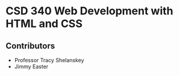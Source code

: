  # CSD 340 Web Development with HTML and CSS
 ## Contributors
 * Professor Tracy Shelanskey
 * Jimmy Easter
